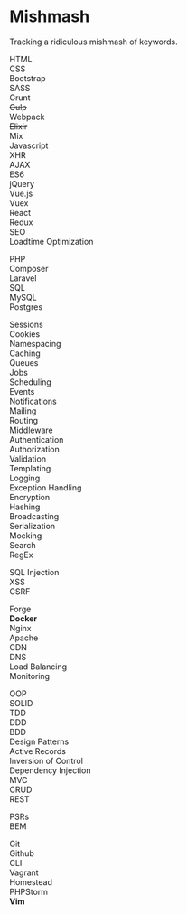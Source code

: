 # Mishmash
Tracking a ridiculous mishmash of keywords.

HTML  
CSS  
Bootstrap  
SASS  
~~Grunt~~  
~~Gulp~~  
Webpack  
~~Elixir~~  
Mix  
Javascript  
XHR  
AJAX  
ES6  
jQuery  
Vue.js  
Vuex  
React  
Redux  
SEO  
Loadtime Optimization  
  
PHP  
Composer  
Laravel  
SQL  
MySQL  
Postgres  
  
Sessions  
Cookies    
Namespacing  
Caching  
Queues  
Jobs  
Scheduling  
Events  
Notifications  
Mailing  
Routing  
Middleware    
Authentication  
Authorization  
Validation  
Templating  
Logging  
Exception Handling  
Encryption  
Hashing  
Broadcasting  
Serialization  
Mocking  
Search  
RegEx  
  
SQL Injection  
XSS  
CSRF  
  
Forge  
**Docker**  
Nginx  
Apache  
CDN  
DNS  
Load Balancing  
Monitoring  
  
OOP  
SOLID  
TDD  
DDD  
BDD  
Design Patterns  
Active Records  
Inversion of Control  
Dependency Injection  
MVC  
CRUD  
REST  
  
PSRs  
BEM  
  
Git  
Github  
CLI  
Vagrant  
Homestead  
PHPStorm  
**Vim**  

  
